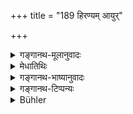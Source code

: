 +++
title = "189 हिरण्यम् आयुर्"

+++

<details><summary>गङ्गानथ-मूलानुवादः</summary>

Gold and food destroy longevity; land and cow destroy the body; the horse destroys the eye; clothing destroys the skin; clarified butter destroys energy; and sesamum destroys offspring.—(189)
</details>

<details><summary>मेधातिथिः</summary>

**भूर् गौश् च तनुं** शरीरम् **ओषतो** दहतः । **हिरण्यम् आयुर्** विभक्तिपरिणामः ओषतीतिकर्तव्यः । एवम् **अश्वश् चक्षुर्** इत्यादिषु क्रियापदानुषङ्गः कर्तव्यः ॥ ४.१८९ ॥
</details>

<details><summary>गङ्गानथ-भाष्यानुवादः</summary>

Land and Cow ‘*destroy*’—burn—‘*the body*.’

In the case of the expression, ‘*hiraṇyam āyuḥ*,’ the form of the verb ‘*oṣataḥ*’ has to be changed into the singular form. Similar changes have to be made in connection with the other expressions—‘*aśvaḥ cakṣuḥ*,’ and the rest.—(189)
</details>

<details><summary>गङ्गानथ-टिप्पन्यः</summary>

This verse is quoted in *Prāyaścittaviveka* (p. 405), which has the same
note as on the preceding verse.
</details>

<details><summary>Bühler</summary>

189	Gold and food destroy his longevity, land and a cow his body, a horse his eye (sight), a garment his skin, clarified butter his energy, sesamum-grains his offspring.
</details>

